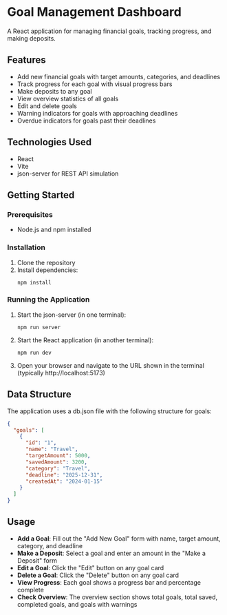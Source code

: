 # Goal Management Dashboard

A React application for managing financial goals, tracking progress, and making deposits.

## Features

- Add new financial goals with target amounts, categories, and deadlines
- Track progress for each goal with visual progress bars
- Make deposits to any goal
- View overview statistics of all goals
- Edit and delete goals
- Warning indicators for goals with approaching deadlines
- Overdue indicators for goals past their deadlines

## Technologies Used

- React
- Vite
- json-server for REST API simulation

## Getting Started

### Prerequisites

- Node.js and npm installed

### Installation

1. Clone the repository
2. Install dependencies:
   ```
   npm install
   ```

### Running the Application

1. Start the json-server (in one terminal):
   ```
   npm run server
   ```

2. Start the React application (in another terminal):
   ```
   npm run dev
   ```

3. Open your browser and navigate to the URL shown in the terminal (typically http://localhost:5173)

## Data Structure

The application uses a db.json file with the following structure for goals:

```json
{
  "goals": [
    {
      "id": "1",
      "name": "Travel",
      "targetAmount": 5000,
      "savedAmount": 3200,
      "category": "Travel",
      "deadline": "2025-12-31",
      "createdAt": "2024-01-15"
    }
  ]
}
```

## Usage

- **Add a Goal**: Fill out the "Add New Goal" form with name, target amount, category, and deadline
- **Make a Deposit**: Select a goal and enter an amount in the "Make a Deposit" form
- **Edit a Goal**: Click the "Edit" button on any goal card
- **Delete a Goal**: Click the "Delete" button on any goal card
- **View Progress**: Each goal shows a progress bar and percentage complete
- **Check Overview**: The overview section shows total goals, total saved, completed goals, and goals with warnings